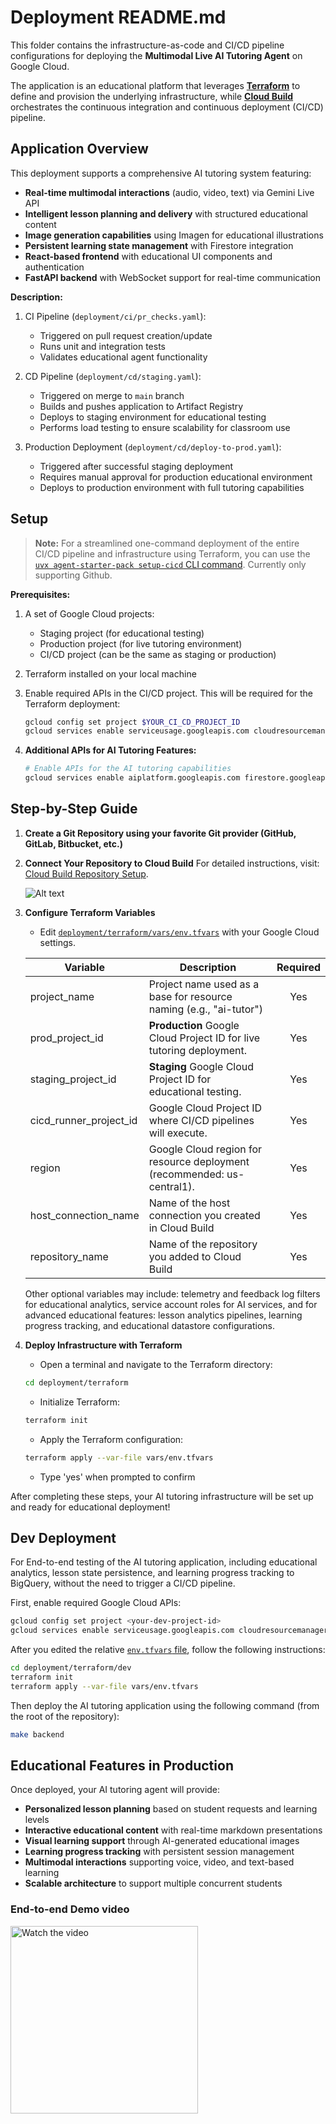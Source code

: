 # Deployment README.md

This folder contains the infrastructure-as-code and CI/CD pipeline configurations for deploying the **Multimodal Live AI Tutoring Agent** on Google Cloud.

The application is an educational platform that leverages [**Terraform**](http://terraform.io) to define and provision the underlying infrastructure, while [**Cloud Build**](https://cloud.google.com/build/) orchestrates the continuous integration and continuous deployment (CI/CD) pipeline.

## Application Overview

This deployment supports a comprehensive AI tutoring system featuring:
- **Real-time multimodal interactions** (audio, video, text) via Gemini Live API
- **Intelligent lesson planning and delivery** with structured educational content
- **Image generation capabilities** using Imagen for educational illustrations
- **Persistent learning state management** with Firestore integration
- **React-based frontend** with educational UI components and authentication
- **FastAPI backend** with WebSocket support for real-time communication


**Description:**

1. CI Pipeline (`deployment/ci/pr_checks.yaml`):

   - Triggered on pull request creation/update
   - Runs unit and integration tests
   - Validates educational agent functionality

2. CD Pipeline (`deployment/cd/staging.yaml`):

   - Triggered on merge to `main` branch
   - Builds and pushes application to Artifact Registry
   - Deploys to staging environment for educational testing
   - Performs load testing to ensure scalability for classroom use

3. Production Deployment (`deployment/cd/deploy-to-prod.yaml`):
   - Triggered after successful staging deployment
   - Requires manual approval for production educational environment
   - Deploys to production environment with full tutoring capabilities

## Setup

> **Note:** For a streamlined one-command deployment of the entire CI/CD pipeline and infrastructure using Terraform, you can use the [`uvx agent-starter-pack setup-cicd` CLI command](https://googlecloudplatform.github.io/agent-starter-pack/cli/setup_cicd.html). Currently only supporting Github.

**Prerequisites:**

1. A set of Google Cloud projects:
   - Staging project (for educational testing)
   - Production project (for live tutoring environment)
   - CI/CD project (can be the same as staging or production)
2. Terraform installed on your local machine
3. Enable required APIs in the CI/CD project. This will be required for the Terraform deployment:

   ```bash
   gcloud config set project $YOUR_CI_CD_PROJECT_ID
   gcloud services enable serviceusage.googleapis.com cloudresourcemanager.googleapis.com cloudbuild.googleapis.com secretmanager.googleapis.com
   ```

4. **Additional APIs for AI Tutoring Features:**
   ```bash
   # Enable APIs for the AI tutoring capabilities
   gcloud services enable aiplatform.googleapis.com firestore.googleapis.com run.googleapis.com artifactregistry.googleapis.com
   ```

## Step-by-Step Guide

1. **Create a Git Repository using your favorite Git provider (GitHub, GitLab, Bitbucket, etc.)**

2. **Connect Your Repository to Cloud Build**
   For detailed instructions, visit: [Cloud Build Repository Setup](https://cloud.google.com/build/docs/repositories#whats_next).<br>

   ![Alt text](https://storage.googleapis.com/github-repo/generative-ai/sample-apps/e2e-gen-ai-app-starter-pack/connection_cb.gif)

3. **Configure Terraform Variables**

   - Edit [`deployment/terraform/vars/env.tfvars`](../terraform/vars/env.tfvars) with your Google Cloud settings.

   | Variable               | Description                                                     | Required |
   | ---------------------- | --------------------------------------------------------------- | :------: |
   | project_name           | Project name used as a base for resource naming (e.g., "ai-tutor")                 |   Yes    |
   | prod_project_id        | **Production** Google Cloud Project ID for live tutoring deployment. |   Yes    |
   | staging_project_id     | **Staging** Google Cloud Project ID for educational testing.    |   Yes    |
   | cicd_runner_project_id | Google Cloud Project ID where CI/CD pipelines will execute.     |   Yes    |
   | region                 | Google Cloud region for resource deployment (recommended: us-central1).                    |   Yes    |
   | host_connection_name   | Name of the host connection you created in Cloud Build          |   Yes    |
   | repository_name        | Name of the repository you added to Cloud Build                 |   Yes    |

   Other optional variables may include: telemetry and feedback log filters for educational analytics, service account roles for AI services, and for advanced educational features: lesson analytics pipelines, learning progress tracking, and educational datastore configurations.

4. **Deploy Infrastructure with Terraform**

   - Open a terminal and navigate to the Terraform directory:

   ```bash
   cd deployment/terraform
   ```

   - Initialize Terraform:

   ```bash
   terraform init
   ```

   - Apply the Terraform configuration:

   ```bash
   terraform apply --var-file vars/env.tfvars
   ```

   - Type 'yes' when prompted to confirm

After completing these steps, your AI tutoring infrastructure will be set up and ready for educational deployment!

## Dev Deployment

For End-to-end testing of the AI tutoring application, including educational analytics, lesson state persistence, and learning progress tracking to BigQuery, without the need to trigger a CI/CD pipeline.

First, enable required Google Cloud APIs:

```bash
gcloud config set project <your-dev-project-id>
gcloud services enable serviceusage.googleapis.com cloudresourcemanager.googleapis.com aiplatform.googleapis.com firestore.googleapis.com
```

After you edited the relative [`env.tfvars` file](../terraform/dev/vars/env.tfvars), follow the following instructions:

```bash
cd deployment/terraform/dev
terraform init
terraform apply --var-file vars/env.tfvars
```

Then deploy the AI tutoring application using the following command (from the root of the repository):

```bash
make backend
```

## Educational Features in Production

Once deployed, your AI tutoring agent will provide:

- **Personalized lesson planning** based on student requests and learning levels
- **Interactive educational content** with real-time markdown presentations
- **Visual learning support** through AI-generated educational images
- **Learning progress tracking** with persistent session management
- **Multimodal interactions** supporting voice, video, and text-based learning
- **Scalable architecture** to support multiple concurrent students

### End-to-end Demo video

<a href="https://storage.googleapis.com/github-repo/generative-ai/sample-apps/e2e-gen-ai-app-starter-pack/template_deployment_demo.mp4">
  <img src="https://storage.googleapis.com/github-repo/generative-ai/sample-apps/e2e-gen-ai-app-starter-pack/preview_video.png" alt="Watch the video" width="300"/>
</a>
